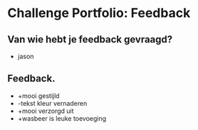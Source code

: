 # Challenge Portfolio: Feedback

##  Van wie hebt je feedback gevraagd?  
- jason 

## Feedback.

- +mooi gestijld
- -tekst kleur vernaderen 
- +mooi verzorgd uit
- +wasbeer is leuke toevoeging